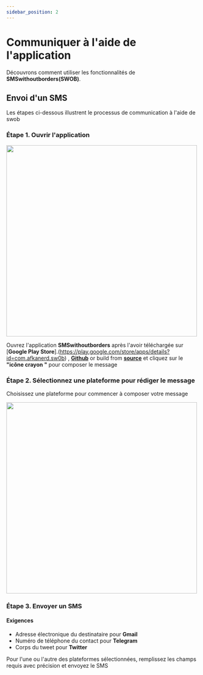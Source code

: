 ```yaml
---
sidebar_position: 2
---
```


# Communiquer à l'aide de l'application

Découvrons comment utiliser les fonctionnalités de **SMSwithoutborders(SWOB)**.

## Envoi d'un SMS

Les étapes ci-dessous illustrent le processus de communication à l'aide de swob

### Étape 1.  Ouvrir l'application

<img src="/img/recents_page.png" height="500" />

Ouvrez l'application **SMSwithoutborders** après l'avoir téléchargée sur [**Google Play Store**].(https://play.google.com/store/apps/details?id=com.afkanerd.sw0b) , [**Github**](https://github.com/smswithoutborders/SMSwithoutBorders-Android/releases/tag/v1.0) or build from [**source**](https://github.com/smswithoutborders/SMSwithoutBorders-Android) et cliquez sur le **"icône crayon "** pour composer le message

### Étape 2. Sélectionnez une plateforme pour rédiger le message

Choisissez une plateforme pour commencer à composer votre message

<img src="/img/compose_store_access.png" height="500" />

### Étape 3. Envoyer un SMS

#### Exigences

- Adresse électronique du destinataire pour **Gmail**
- Numéro de téléphone du contact pour **Telegram**
- Corps du tweet pour **Twitter**

Pour l'une ou l'autre des plateformes sélectionnées, remplissez les champs requis avec précision et envoyez le SMS
